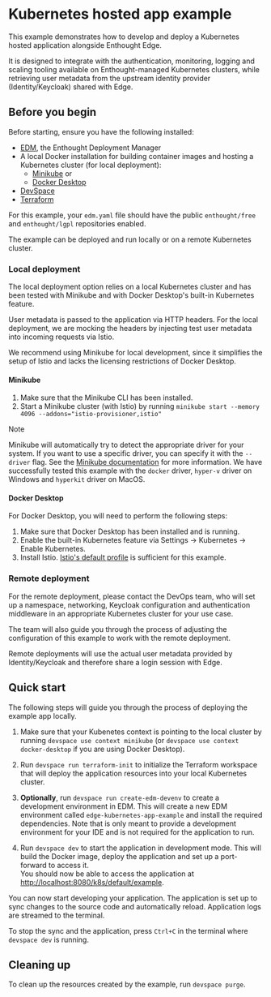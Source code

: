 # Kubernetes hosted app example

This example demonstrates how to develop and deploy a Kubernetes hosted application alongside Enthought Edge.

It is designed to integrate with the authentication, monitoring, logging and scaling tooling available
on Enthought-managed Kubernetes clusters, while retrieving user metadata from the upstream identity provider
(Identity/Keycloak) shared with Edge.

## Before you begin

Before starting, ensure you have the following installed:

* [EDM](https://www.enthought.com/edm/), the Enthought Deployment Manager
* A local Docker installation for building container images and hosting a Kubernetes cluster (for local deployment):
  * [Minikube](https://minikube.sigs.k8s.io/docs/start/) or
  * [Docker Desktop](https://docs.docker.com/desktop/)  
* [DevSpace](https://www.devspace.sh/docs/getting-started/installation)
* [Terraform](https://developer.hashicorp.com/terraform/tutorials/aws-get-started/install-cli)

For this example, your `edm.yaml` file should have the public `enthought/free` and `enthought/lgpl`
repositories enabled.

The example can be deployed and run locally or on a remote Kubernetes cluster.

### Local deployment

The local deployment option relies on a local Kubernetes cluster and has been tested with Minikube and with Docker Desktop's built-in Kubernetes feature.

User metadata is passed to the application via HTTP headers. For the local deployment, we are mocking the headers
by injecting test user metadata into incoming requests via Istio.

We recommend using Minikube for local development, since it simplifies the setup of Istio and lacks the licensing restrictions of Docker Desktop.

#### Minikube

1. Make sure that the Minikube CLI has been installed.
2. Start a Minikube cluster (with Istio) by running `minikube start --memory 4096 --addons="istio-provisioner,istio"`

> [!NOTE]
> Minikube will automatically try to detect the appropriate driver for your system. If you want to use a specific driver, you can specify it with the `--driver` flag. See the [Minikube documentation](https://minikube.sigs.k8s.io/docs/start/) for more information. We have successfully tested this example with the `docker` driver, `hyper-v` driver on Windows and `hyperkit` driver on MacOS.

#### Docker Desktop

For Docker Desktop, you will need to perform the following steps:

1. Make sure that Docker Desktop has been installed and is running.
2. Enable the built-in Kubernetes feature via Settings -> Kubernetes -> Enable Kubernetes.
3. Install Istio. [Istio's default profile](https://istio.io/latest/docs/setup/install/istioctl/#install-istio-using-the-default-profile) is sufficient for this example.

### Remote deployment

For the remote deployment, please contact the DevOps team, who will set up a namespace, networking, 
Keycloak configuration and authentication middleware in an appropriate Kubernetes cluster for your use case.

The team will also guide you through the process of adjusting the configuration of this example to work with the
remote deployment.

Remote deployments will use the actual user metadata provided by Identity/Keycloak and therefore share a login session with Edge.

## Quick start

The following steps will guide you through the process of deploying the example app locally.

1. Make sure that your Kubenetes context is pointing to the local cluster by running `devspace use context minikube` (or `devspace use context docker-desktop` if you are using Docker Desktop).

2. Run `devspace run terraform-init` to initialize the Terraform workspace that will deploy the application resources into your local Kubernetes cluster.

3. **Optionally**, run `devspace run create-edm-devenv` to create a development environment in EDM. This will create a new EDM environment called `edge-kubernetes-app-example` and install the required dependencies. Note that is only meant to provide a development environment for your IDE and is not required for the application to run.

4. Run `devspace dev` to start the application in development mode. This will build the Docker image, deploy the application and set up a port-forward to access it.  
You should now be able to access the application at [http://localhost:8080/k8s/default/example](http://localhost:8080/k8s/default/example).

You can now start developing your application. The application is set up to sync changes to the source code and automatically reload. Application logs are streamed to the terminal.

To stop the sync and the application, press `Ctrl+C` in the terminal where `devspace dev` is running.

## Cleaning up

To clean up the resources created by the example, run `devspace purge`.

